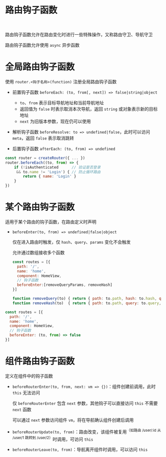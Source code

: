 # 路由钩子函数

‍

路由钩子函数允许在路由变化时进行一些特殊操作，又称路由守卫、导航守卫

路由钩子函数允许使用 `async` 异步函数

# 全局路由钩子函数

使用 `router.<钩子名称>(function)` 注册全局路由钩子函数

* 前置钩子函数 `beforeEach: (to, from[, next]) => false|string|object`

  * `to`、`from` 表示目标导航地址和当前导航地址
  * 返回值为 `false` 时表示取消本次导航，返回 `string` 或对象表示新的目标地址
  * `next` 为旧版本参数，现在仍可以使用
* 解析钩子函数 `beforeResolve: to => undefined|false`，此时可以访问 `meta`，返回 `false` 表示取消跳转
* 后置钩子函数 `afterEach: (to, from) => undefined`

```js
const router = createRouter({ ... })
router.beforeEach((to, from) => {
    if (!isAuthenticated      // 验证是否登录
     && to.name != 'Login') { // 防止循环路由
        return { name: 'Login' }
    }
})
```

# 某个路由钩子函数

适用于某个路由的钩子函数，在路由定义时声明

* `beforeEnter(to, from) => undefined|false|object`

  仅在进入路由时触发，仅 `hash`、`query`、`params` 变化不会触发

  允许通过数组接收多个函数

  ```js
  const routes = [{
    path: '/',
    name: 'home',
    component: HomeView,
    // 钩子函数
    beforeEnter:[removeQueryParams, removeHash]
  }]

  function removeQuery(to) { return { path: to.path, hash: to.hash, query: {} } }
  function removeHash(to)  { return { path: to.path, query: to.query, hash: '' } }
  ```

```js
const routes = [{
  path: '/',
  name: 'home',
  component: HomeView,
  // 钩子函数
  beforeEnter: (to, from) => false
}]
```

# 组件路由钩子函数

定义在组件中的钩子函数

* `beforeRouterEnter(to, from, next: vm => {})`：组件创建前调用，此时 `this` 无法访问

  仅 `beforeRouterEnter` 包含 `next` 参数，其他钩子可以直接访问 `this` 不需要 `next` 函数

  可以通过 `next` 参数访问组件 `vm`，将在导航确认组件创建后调用
* `beforeRouterUpdate(to, from)`：路由改变，该组件被复用<sup>（如路由 /user/:id 从 /user/1 跳转到 /user/2）</sup>时调用，可访问 `this`
* `beforeRouterLeave(to, from)`：导航离开组件时调用，可以访问 `this`

‍
